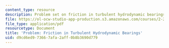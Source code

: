 ```yaml
---
content_type: resource
description: Problem set on friction in turbulent hydrodynamic bearings.
file: https://ol-ocw-studio-app-production.s3.amazonaws.com/courses/2-27-turbulent-flow-and-transport-spring-2002/d9cd6ed973667afa2aff0b8b3690d779_Prob5_2.pdf
file_type: application/pdf
resourcetype: Document
title: 'Problem: Friction in Turbulent Hydrodynamic Bearings'
uid: d9cd6ed9-7366-7afa-2aff-0b8b3690d779
---
```

